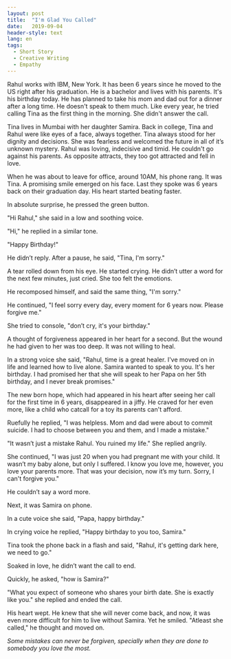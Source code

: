 ```yaml
---
layout: post
title:  "I'm Glad You Called"
date:   2019-09-04
header-style: text
lang: en
tags:
  - Short Story
  - Creative Writing
  - Empathy
---
```

Rahul works with IBM, New York. It has been 6 years since he moved to the US right after his graduation. He is a bachelor and lives with his parents. It's his birthday today. He has planned to take his mom and dad out for a dinner after a long time. He doesn't speak to them much. Like every year, he tried calling Tina as the first thing in the morning. She didn't answer the call. 

Tina lives in Mumbai with her daughter Samira. Back in college, Tina and Rahul were like eyes of a face, always together. Tina  always stood for her dignity and decisions. She was fearless and welcomed the future in all of it’s unknown mystery. Rahul was loving, indecisive and timid. He couldn't go against his parents. As opposite attracts, they too got attracted and fell in love.

When he was about to leave for office, around 10AM, his phone rang. It was Tina. A promising smile emerged on his face. 
Last they spoke was 6 years back on their graduation day. His heart started beating faster. 

In absolute surprise, he pressed the green button.

"Hi Rahul," she said in a low and soothing voice.

"Hi," he replied in a similar tone.

"Happy Birthday!"

He didn’t reply. After a pause, he said, "Tina, I'm sorry."

A tear rolled down from his eye. He started crying. He didn’t utter a word for the next few minutes, just cried. She too felt the emotions.

He recomposed himself, and said the same thing, "I'm sorry."

He continued, "I feel sorry every day, every moment for 6 years now. Please forgive me."

She tried to console, "don’t cry, it's your birthday."

A thought of forgiveness appeared in her heart for a second. But the wound he had given to her was too deep. It was not willing to heal.

In a strong voice she said, "Rahul, time is a great healer. I've moved on in life and learned how to live alone. Samira wanted to speak to you. It's her birthday. I had promised her that she will speak to her Papa on her 5th birthday, and I never break promises."

The new born hope, which had appeared in his heart after seeing her call for the first time in 6 years, disappeared in a jiffy. He craved for her even more, like a child who catcall for a toy its parents can't afford.

Ruefully he replied, "I was helpless. Mom and dad were about to commit suicide. I had to choose between you and them, and I made a mistake."

"It wasn’t just a mistake Rahul. You ruined my life." She replied angrily.

She continued, "I was just 20 when you had pregnant me with your child. It wasn’t my baby alone, but only I suffered. I know you love me, however, you love your parents more. That was your decision, now it’s my turn. Sorry, I can't forgive you."

He couldn’t say a word more.

Next, it was Samira on phone.

In a cute voice she said, "Papa, happy birthday."

In crying voice he replied, "Happy birthday to you too, Samira."

Tina took the phone back in a flash and said, "Rahul, it's getting dark here, we need to go."

Soaked in love, he didn’t want the call to end.

Quickly, he asked, "how is Samira?"

"What you expect of someone who shares your birth date. She is exactly like you." she replied and ended the call.

His heart wept. He knew that she will never come back, and now, it was even more difficult for him to live without Samira. Yet he smiled. "Atleast she called," he thought and moved on.

*Some mistakes can never be forgiven, specially when they are done to somebody you love the most.*

